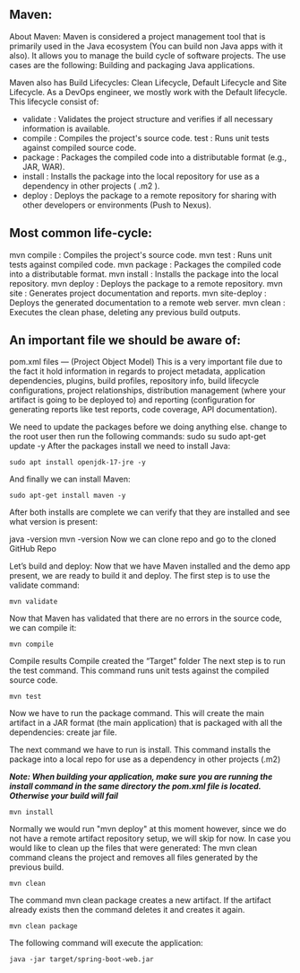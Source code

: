 ## Maven:
About Maven:
Maven is considered a project management tool that is primarily used in the Java ecosystem (You can build non Java apps with it also). It allows you to manage the build cycle of software projects.
The use cases are the following:
Building and packaging Java applications.

Maven also has Build Lifecycles: Clean Lifecycle, Default Lifecycle and Site Lifecycle.
As a DevOps engineer, we mostly work with the Default lifecycle. This lifecycle consist of:
- validate : Validates the project structure and verifies if all necessary information is available.
- compile : Compiles the project's source code.
test : Runs unit tests against compiled source code.
- package : Packages the compiled code into a distributable format (e.g.,
JAR, WAR).
- install : Installs the package into the local repository for use as a dependency in other projects ( .m2 ).
- deploy : Deploys the package to a remote repository for sharing with other developers or environments (Push to Nexus).

## Most common life-cycle:

mvn compile : Compiles the project's source code.
mvn test : Runs unit tests against compiled code.
mvn package : Packages the compiled code into a distributable format.
mvn install : Installs the package into the local repository.
mvn deploy : Deploys the package to a remote repository.
mvn site : Generates project documentation and reports.
mvn site-deploy : Deploys the generated documentation to a remote web server.
mvn clean : Executes the clean phase, deleting any previous build outputs.

## An important file we should be aware of:
pom.xml files — (Project Object Model) This is a very important file due to the fact it hold information in regards to project metadata, application dependencies, plugins, build profiles, repository info, build lifecycle configurations, project relationships, distribution management (where your artifact is going to be deployed to) and reporting (configuration for generating reports like test reports, code coverage, API documentation).

We need to update the packages before we doing anything else. change to the root user then run the following commands:
sudo su sudo apt-get update -y After the packages install we need to install Java:
```
sudo apt install openjdk-17-jre -y 
```
And finally we can install Maven:
```
sudo apt-get install maven -y 
```
After both installs are complete we can verify that they are installed and see what version is present:

java -version mvn -version Now we can clone repo and go to the cloned GitHub Repo

Let’s build and deploy:
Now that we have Maven installed and the demo app present, we are ready to build it and deploy.
The first step is to use the validate command:
```
mvn validate
```

Now that Maven has validated that there are no errors in the source code,
we can compile it:
```
mvn compile
```

Compile results Compile created the “Target” folder The next step is to run the test command. This command runs unit tests against the compiled source code.
```
mvn test
```
Now we have to run the package command. This will create the main artifact in a JAR format (the main application) that is packaged with all the dependencies:
create jar file.

The next command we have to run is install. This command installs the package into a local repo for use as a dependency in other projects (.m2) 

*****Note: When building your application, make sure you are running the install command in the same directory the pom.xml file is located.
Otherwise your build will fail*****
```
mvn install 
```
Normally we would run "mvn deploy" at this moment however, since we do not have a remote artifact repository setup, we will skip for now.
In case you would like to clean up the files that were generated:
The mvn clean command cleans the project and removes all files generated by the previous build.
```
mvn clean 
```
The command mvn clean package creates a new artifact. If the artifact already exists then the command deletes it and creates it again.
```
mvn clean package 
```
The following command will execute the application:
```
java -jar target/spring-boot-web.jar
```
